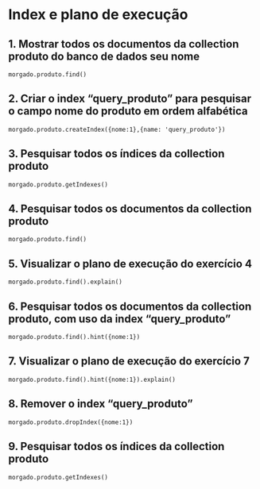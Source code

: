 # Index e plano de execução

## 1. Mostrar todos os documentos da collection produto do banco de dados seu nome
```
morgado.produto.find()
```

## 2. Criar o index “query_produto” para pesquisar o campo nome do produto em ordem alfabética
```
morgado.produto.createIndex({nome:1},{name: 'query_produto'})
```

## 3. Pesquisar todos os índices da collection produto
```
morgado.produto.getIndexes()
```

## 4. Pesquisar todos os documentos da collection produto
```
morgado.produto.find()
```

## 5. Visualizar o plano de execução do exercício 4
```
morgado.produto.find().explain()
```

## 6. Pesquisar todos os documentos da collection produto, com uso da index “query_produto”
```
morgado.produto.find().hint({nome:1})
```

## 7. Visualizar o plano de execução do exercício 7
```
morgado.produto.find().hint({nome:1}).explain()
```

## 8. Remover o index “query_produto”
```
morgado.produto.dropIndex({nome:1})
```

## 9. Pesquisar todos os índices da collection produto
```
morgado.produto.getIndexes()
```